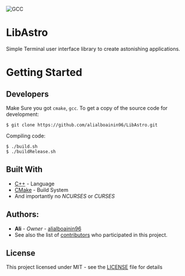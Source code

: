 ![GCC](https://github.com/AliAlboainin96/LibAstro/workflows/GCC/badge.svg)
# LibAstro
Simple Terminal user interface library to create astonishing applications.

# Getting Started

## Developers
Make Sure you got `cmake`, `gcc`. To get a copy of the source code for development:
```shell
$ git clone https://github.com/alialboainin96/LibAstro.git
```
Compiling code:
```shell
$ ./build.sh
$ ./buildRelease.sh
```

## Built With
* [C++](https://en.wikipedia.org/wiki/C%2B%2B) - Language
* [CMake](https://cmake.org) - Build System
* And importantly no *NCURSES* or *CURSES*

## Authors:
* **Ali** - *Owner* - [alialboainin96](https://github.com/alialboainin96)
* See also the list of [contributors](https://github.com/alialboainin96/LibAstro/graphs/contributors) who participated in this project.

## License
This project licensed under MIT - see the [LICENSE](LICENSE) file for details
